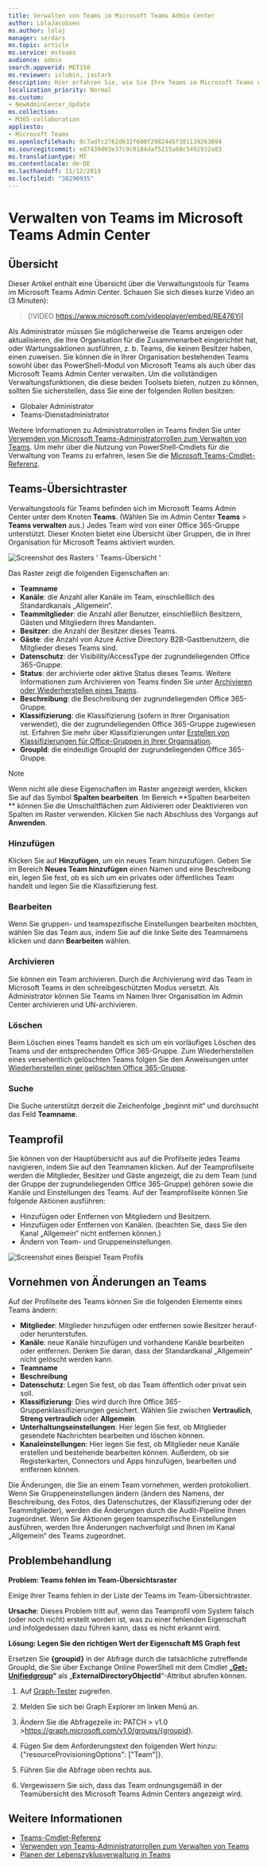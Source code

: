 ```yaml
---
title: Verwalten von Teams im Microsoft Teams Admin Center
author: LolaJacobsen
ms.author: lolaj
manager: serdars
ms.topic: article
ms.service: msteams
audience: admin
search.appverid: MET150
ms.reviewer: islubin, jastark
description: Hier erfahren Sie, wie Sie Ihre Teams im Microsoft Teams Admin Center anzeigen oder aktualisieren können.
localization_priority: Normal
ms.custom:
- NewAdminCenter_Update
ms.collection:
- M365-collaboration
appliesto:
- Microsoft Teams
ms.openlocfilehash: 0c7adfc2762d632f600f2982445f381139263894
ms.sourcegitcommit: ed7439d03e37c9c0184daf5215a68c5492932a83
ms.translationtype: MT
ms.contentlocale: de-DE
ms.lasthandoff: 11/12/2019
ms.locfileid: "38290935"
---
```

<a name="manage-teams-in-the-microsoft-teams-admin-center"></a>Verwalten von Teams im Microsoft Teams Admin Center
==========================================

## <a name="overview"></a>Übersicht

Dieser Artikel enthält eine Übersicht über die Verwaltungstools für Teams im Microsoft Teams Admin Center. Schauen Sie sich dieses kurze Video an (3 Minuten):

> [!VIDEO https://www.microsoft.com/videoplayer/embed/RE476Yi]

Als Administrator müssen Sie möglicherweise die Teams anzeigen oder aktualisieren, die Ihre Organisation für die Zusammenarbeit eingerichtet hat, oder Wartungsaktionen ausführen, z. b. Teams, die keinen Besitzer haben, einen zuweisen. Sie können die in Ihrer Organisation bestehenden Teams sowohl über das PowerShell-Modul von Microsoft Teams als auch über das Microsoft Teams Admin Center verwalten. Um die vollständigen Verwaltungsfunktionen, die diese beiden Toolsets bieten, nutzen zu können, sollten Sie sicherstellen, dass Sie eine der folgenden Rollen besitzen:

- Globaler Administrator
- Teams-Dienstadministrator

Weitere Informationen zu Administratorrollen in Teams finden Sie unter [Verwenden von Microsoft Teams-Administratorrollen zum Verwalten von Teams](using-admin-roles.md). Um mehr über die Nutzung von PowerShell-Cmdlets für die Verwaltung von Teams zu erfahren, lesen Sie die [Microsoft Teams-Cmdlet-Referenz](https://docs.microsoft.com/powershell/teams/?view=teams-ps).



## <a name="teams-overview-grid"></a>Teams-Übersichtraster

Verwaltungstools für Teams befinden sich im Microsoft Teams Admin Center unter dem Knoten **Teams**. (Wählen Sie im Admin Center **Teams** > **Teams verwalten** aus.) Jedes Team wird von einer Office 365-Gruppe unterstützt. Dieser Knoten bietet eine Übersicht über Gruppen, die in Ihrer Organisation für Microsoft Teams aktiviert wurden.

![Screenshot des Rasters ' Teams-Übersicht '](media/manage-teams-in-modern-portal-grid.png)  

Das Raster zeigt die folgenden Eigenschaften an:

- **Teamname**
- **Kanäle**: die Anzahl aller Kanäle im Team, einschließlich des Standardkanals „Allgemein“.
- **Teammitglieder**: die Anzahl aller Benutzer, einschließlich Besitzern, Gästen und Mitgliedern Ihres Mandanten.
- **Besitzer**: die Anzahl der Besitzer dieses Teams.
- **Gäste**: die Anzahl von Azure Active Directory B2B-Gastbenutzern, die Mitglieder dieses Teams sind.
- **Datenschutz**: der Visibility/AccessType der zugrundeliegenden Office 365-Gruppe.
- **Status**: der archivierte oder aktive Status dieses Teams. Weitere Informationen zum Archivieren von Teams finden Sie unter [Archivieren oder Wiederherstellen eines Teams](https://support.office.com/article/archive-or-restore-a-team-dc161cfd-b328-440f-974b-5da5bd98b5a7).
- **Beschreibung**: die Beschreibung der zugrundeliegenden Office 365-Gruppe.
- **Klassifizierung**: die Klassifizierung (sofern in Ihrer Organisation verwendet), die der zugrundeliegenden Office 365-Gruppe zugewiesen ist. Erfahren Sie mehr über Klassifizierungen unter [Erstellen von Klassifizierungen für Office-Gruppen in Ihrer Organisation](https://docs.microsoft.com/office365/enterprise/powershell/manage-office-365-groups-with-powershell#create-classifications-for-office-groups-in-your-organization).
- **GroupId**: die eindeutige GroupId der zugrundeliegenden Office 365-Gruppe.

> [!NOTE]
> Wenn nicht alle diese Eigenschaften im Raster angezeigt werden, klicken Sie auf das Symbol **Spalten bearbeiten**. Im Bereich **Spalten bearbeiten ** können Sie die Umschaltflächen zum Aktivieren oder Deaktivieren von Spalten im Raster verwenden. Klicken Sie nach Abschluss des Vorgangs auf **Anwenden**.

### <a name="add"></a>Hinzufügen

Klicken Sie auf **Hinzufügen**, um ein neues Team hinzuzufügen. Geben Sie im Bereich **Neues Team hinzufügen** einen Namen und eine Beschreibung ein, legen Sie fest, ob es sich um ein privates oder öffentliches Team handelt und legen Sie die Klassifizierung fest.

### <a name="edit"></a>Bearbeiten

Wenn Sie gruppen- und teamspezifische Einstellungen bearbeiten möchten, wählen Sie das Team aus, indem Sie auf die linke Seite des Teamnamens klicken und dann **Bearbeiten** wählen.

### <a name="archive"></a>Archivieren

Sie können ein Team archivieren. Durch die Archivierung wird das Team in Microsoft Teams in den schreibgeschützten Modus versetzt. Als Administrator können Sie Teams im Namen Ihrer Organisation im Admin Center archivieren und UN-archivieren. 

### <a name="delete"></a>Löschen

Beim Löschen eines Teams handelt es sich um ein vorläufiges Löschen des Teams und der entsprechenden Office 365-Gruppe. Zum Wiederherstellen eines versehentlich gelöschten Teams folgen Sie den Anweisungen unter [Wiederherstellen einer gelöschten Office 365-Gruppe](https://docs.microsoft.com/office365/admin/create-groups/restore-deleted-group?view=o365-worldwide).

### <a name="search"></a>Suche

Die Suche unterstützt derzeit die Zeichenfolge „beginnt mit“ und durchsucht das Feld **Teamname**.

## <a name="team-profile"></a>Teamprofil

Sie können von der Hauptübersicht aus auf die Profilseite jedes Teams navigieren, indem Sie auf den Teamnamen klicken. Auf der Teamprofilseite werden die Mitglieder, Besitzer und Gäste angezeigt, die zu dem Team (und der Gruppe der zugrundeliegenden Office 365-Gruppe) gehören sowie die Kanäle und Einstellungen des Teams. Auf der Teamprofilseite können Sie folgende Aktionen ausführen:

- Hinzufügen oder Entfernen von Mitgliedern und Besitzern.
- Hinzufügen oder Entfernen von Kanälen. (beachten Sie, dass Sie den Kanal „Allgemein“ nicht entfernen können.)
- Ändern von Team- und Gruppeneinstellungen.
 
![Screenshot eines Beispiel Team Profils](media/manage-teams-in-modern-portal-team-profile-page.png)

## <a name="making-changes-to-teams"></a>Vornehmen von Änderungen an Teams

Auf der Profilseite des Teams können Sie die folgenden Elemente eines Teams ändern:

- **Mitglieder**: Mitglieder hinzufügen oder entfernen sowie Besitzer herauf- oder herunterstufen.
- **Kanäle**: neue Kanäle hinzufügen und vorhandene Kanäle bearbeiten oder entfernen. Denken Sie daran, dass der Standardkanal „Allgemein“ nicht gelöscht werden kann.
- **Teamname**
- **Beschreibung**
- **Datenschutz**: Legen Sie fest, ob das Team öffentlich oder privat sein soll.
- **Klassifizierung**: Dies wird durch Ihre Office 365-Gruppenklassifizierungen gesichert. Wählen Sie zwischen **Vertraulich**, **Streng vertraulich** oder **Allgemein**.
- **Unterhaltungseinstellungen**: Hier legen Sie fest, ob Mitglieder gesendete Nachrichten bearbeiten und löschen können.
- **Kanaleinstellungen**: Hier legen Sie fest, ob Mitglieder neue Kanäle erstellen und bestehende bearbeiten können. Außerdem, ob sie Registerkarten, Connectors und Apps hinzufügen, bearbeiten und entfernen können.

Die Änderungen, die Sie an einem Team vornehmen, werden protokolliert. Wenn Sie Gruppeneinstellungen ändern (ändern des Namens, der Beschreibung, des Fotos, des Datenschutzes, der Klassifizierung oder der Teammitglieder), werden die Änderungen durch die Audit-Pipeline Ihnen zugeordnet. Wenn Sie Aktionen gegen teamspezifische Einstellungen ausführen, werden Ihre Änderungen nachverfolgt und Ihnen im Kanal „Allgemein“ des Teams zugeordnet.

## <a name="troubleshooting"></a>Problembehandlung

**Problem: Teams fehlen im Team-Übersichtsraster**

Einige ihrer Teams fehlen in der Liste der Teams im Team-Übersichtraster.

**Ursache**: Dieses Problem tritt auf, wenn das Teamprofil vom System falsch (oder noch nicht) erstellt worden ist, was zu einer fehlenden Eigenschaft und infolgedessen dazu führen kann, dass es nicht erkannt wird.

**Lösung: Legen Sie den richtigen Wert der Eigenschaft MS Graph fest**

Ersetzen Sie **{groupid}** in der Abfrage durch die tatsächliche zutreffende GroupId, die Sie über Exchange Online PowerShell mit dem Cmdlet **„[Get-Unifiedgroup](https://docs.microsoft.com/powershell/module/exchange/users-and-groups/get-unifiedgroup?view=exchange-ps)“** als „**ExternalDirectoryObjectId**“-Attribut abrufen können.

1. Auf [Graph-Tester](https://developer.microsoft.com/graph/graph-explorer) zugreifen.

2. Melden Sie sich bei Graph Explorer im linken Menü an.

3. Ändern Sie die Abfragezeile in: PATCH > v1.0 >https://graph.microsoft.com/v1.0/groups/{groupid}.

4. Fügen Sie dem Anforderungstext den folgenden Wert hinzu: {"resourceProvisioningOptions": ["Team"]}.

5. Führen Sie die Abfrage oben rechts aus.

6. Vergewissern Sie sich, dass das Team ordnungsgemäß in der Teamübersicht des Microsoft Teams Admin Centers angezeigt wird.

## <a name="learn-more"></a>Weitere Informationen

- [Teams-Cmdlet-Referenz](https://docs.microsoft.com/powershell/teams/?view=teams-ps)  
- [Verwenden von Teams-Administratorrollen zum Verwalten von Teams](using-admin-roles.md)
- [Planen der Lebenszyklusverwaltung in Teams](plan-teams-lifecycle.md)

